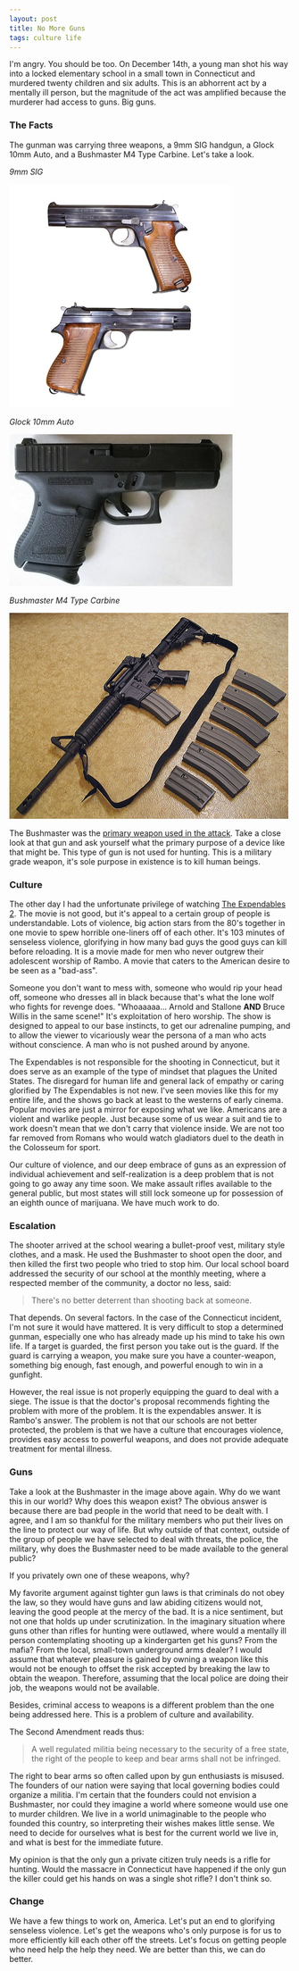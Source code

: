```yaml
---
layout: post
title: No More Guns
tags: culture life
---
```


I'm angry. You should be too. On December 14th, a young man shot his way into a locked elementary school in a small town in Connecticut and murdered twenty children and six adults. This is an abhorrent act by a mentally ill person, but the magnitude of the act was amplified because the murderer had access to guns. Big guns.  

### The Facts

The gunman was carrying three weapons, a 9mm SIG handgun, a Glock 10mm Auto, and a Bushmaster M4 Type Carbine. Let's take a look. 

*9mm SIG*

![Alt Text](/media/SIG_P210_IMG_6829-30.jpg)

*Glock 10mm Auto*

![Alt Text](/media/Glock_10mm_Auto.jpg)

*Bushmaster M4 Type Carbine*

![Alt Text](/media/Bushmaster_M4_Type_Carbine.jpg)

The Bushmaster was the [primary weapon used in the attack](http://abcnews.go.com/US/authorities-search-motives-elementary-school-shooting-massacre/story?id=17981351#.UNO84aXSLi4). Take a close look at that gun and ask yourself what the primary purpose of a device like that might be. This type of gun is not used for hunting. This is a military grade weapon, it's sole purpose in existence is to kill human beings. 

### Culture

The other day I had the unfortunate privilege of watching [The Expendables 2][1]. The movie is not good, but it's appeal to a certain group of people is understandable. Lots of violence, big action stars from the 80's together in one movie to spew horrible one-liners off of each other. It's 103 minutes of senseless violence, glorifying in how many bad guys the good guys can kill before reloading. It is a movie made for men who never outgrew their adolescent worship of Rambo. A movie that caters to the American desire to be seen as a "bad-ass". 

Someone you don't want to mess with, someone who would rip your head off, someone who dresses all in black because that's what the lone wolf who fights for revenge does. "Whoaaaaa... Arnold and Stallone **AND** Bruce Willis in the same scene!" It's exploitation of hero worship. The show is designed to appeal to our base instincts, to get our adrenaline pumping, and to allow the viewer to vicariously wear the persona of a man who acts without conscience. A man who is not pushed around by anyone. 

The Expendables is not responsible for the shooting in Connecticut, but it does serve as an example of the type of mindset that plagues the United States. The disregard for human life and general lack of empathy or caring glorified by The Expendables is not new. I've seen movies like this for my entire life, and the shows go back at least to the westerns of early cinema. Popular movies are just a mirror for exposing what we like. Americans are a violent and warlike people. Just because some of us wear a suit and tie to work doesn't mean that we don't carry that violence inside. We are not too far removed from Romans who would watch gladiators duel to the death in the Colosseum for sport. 

Our culture of violence, and our deep embrace of guns as an expression of individual achievement and self-realization is a deep problem that is not going to go away any time soon. We make assault rifles available to the general public, but most states will still lock someone up for possession of an eighth ounce of marijuana. We have much work to do. 

### Escalation

The shooter arrived at the school wearing a bullet-proof vest, military style clothes, and a mask. He used the Bushmaster to shoot open the door, and then killed the first two people who tried to stop him. Our local school board addressed the security of our school at the monthly meeting, where a respected member of the community, a doctor no less, said:

> There's no better deterrent than shooting back at someone.

That depends. On several factors. In the case of the Connecticut incident, I'm not sure it would have mattered. It is very difficult to stop a determined gunman, especially one who has already made up his mind to take his own life. If a target is guarded, the first person you take out is the guard. If the guard is carrying a weapon, you make sure you have a counter-weapon, something big enough, fast enough, and powerful enough to win in a gunfight. 

However, the real issue is not properly equipping the guard to deal with a siege. The issue is that the doctor's proposal recommends fighting the problem with more of the problem. It is the expendables answer. It is Rambo's answer. The problem is not that our schools are not better protected, the problem is that we have a culture that encourages violence, provides easy access to powerful weapons, and does not provide adequate treatment for mental illness. 

### Guns

Take a look at the Bushmaster in the image above again. Why do we want this in our world? Why does this weapon exist? The obvious answer is because there are bad people in the world that need to be dealt with. I agree, and I am so thankful for the military members who put their lives on the line to protect our way of life. But why outside of that context, outside of the group of people we have selected to deal with threats, the police, the military, why does the Bushmaster need to be made available to the general public? 

If you privately own one of these weapons, why? 

My favorite argument against tighter gun laws is that criminals do not obey the law, so they would have guns and law abiding citizens would not, leaving the good people at the mercy of the bad. It is a nice sentiment, but not one that holds up under scrutinization. In the imaginary situation where guns other than rifles for hunting were outlawed, where would a mentally ill person contemplating shooting up a kindergarten get his guns? From the mafia? From the local, small-town underground arms dealer?  I would assume that whatever pleasure is gained by owning a weapon like this would not be enough to offset the risk accepted by breaking the law to obtain the weapon. Therefore, assuming that the local police are doing their job, the weapons would not be available. 

Besides, criminal access to weapons is a different problem than the one being addressed here. This is a problem of culture and availability. 

The Second Amendment reads thus:

>A well regulated militia being necessary to the security of a free state, the right of the people to keep and bear arms shall not be infringed.

The right to bear arms so often called upon by gun enthusiasts is misused. The founders of our nation were saying that local governing bodies could organize a militia. I'm certain that the founders could not envision a Bushmaster, nor could they imagine a world where someone would use one to murder children. We live in a world unimaginable to the people who founded this country, so interpreting their wishes makes little sense. We need to decide for ourselves what is best for the current world we live in, and what is best for the immediate future. 

My opinion is that the only gun a private citizen truly needs is a rifle for hunting. Would the massacre in Connecticut have happened if the only gun the killer could get his hands on was a single shot rifle? I don't think so.   

### Change

We have a few things to work on, America. Let's put an end to glorifying senseless violence. Let's get the weapons who's only purpose is for us to more efficiently kill each other off the streets. Let's focus on getting people who need help the help they need. We are better than this, we can do better. 


[1]: https://en.wikipedia.org/wiki/The_Expendables_2




